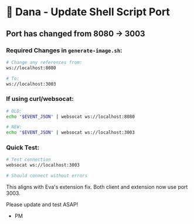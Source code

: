 # 📝 Dana - Update Shell Script Port

## Port has changed from 8080 → 3003

### Required Changes in `generate-image.sh`:

```bash
# Change any references from:
ws://localhost:8080

# To:
ws://localhost:3003
```

### If using curl/websocat:
```bash
# OLD:
echo "$EVENT_JSON" | websocat ws://localhost:8080

# NEW:
echo "$EVENT_JSON" | websocat ws://localhost:3003
```

### Quick Test:
```bash
# Test connection
websocat ws://localhost:3003

# Should connect without errors
```

This aligns with Eva's extension fix. Both client and extension now use port 3003.

Please update and test ASAP!

- PM
